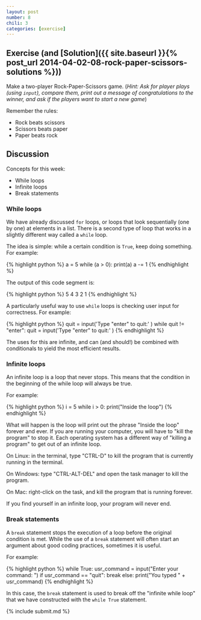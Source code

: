 ```yaml
---
layout: post
number: 8
chili: 3
categories: [exercise]
---
```


## Exercise (and [Solution]({{ site.baseurl }}{% post_url 2014-04-02-08-rock-paper-scissors-solutions %}))

Make a two-player Rock-Paper-Scissors game. (_Hint: Ask for player plays (using `input`), compare them, print out a message of congratulations to the winner, and ask if the players want to start a new game_)

Remember the rules: 

* Rock beats scissors
* Scissors beats paper
* Paper beats rock

## Discussion

Concepts for this week:

* While loops
* Infinite loops
* Break statements

### While loops

We have already discussed `for` loops, or loops that look sequentially (one by one) at elements in a list. There is a second type of loop that works in a slightly different way called a `while` loop. 

The idea is simple: while a certain condition is `True`, keep doing something. For example: 

{% highlight python %}
  a = 5
  while (a > 0):
    print(a)
    a -= 1
{% endhighlight %}

The output of this code segment is: 

{% highlight python %}
  5
  4
  3
  2
  1
{% endhighlight %}

A particularly useful way to use `while` loops is checking user input for correctness. For example: 

{% highlight python %}
  quit = input('Type "enter" to quit:' )
  while quit != "enter":
    quit = input('Type "enter" to quit:' )
{% endhighlight %}

The uses for this are infinite, and can (and should!) be combined with conditionals to yield the most efficient results. 

### Infinite loops

An infinite loop is a loop that never stops. This means that the condition in the beginning of the while loop will always be true. 

For example: 

{% highlight python %}
  i = 5
  while i > 0:
    print("Inside the loop")
{% endhighlight %} 

What will happen is the loop will print out the phrase "Inside the loop" forever and ever. If you are running your computer, you will have to "kill the program" to stop it. Each operating system has a different way of "killing a program" to get out of an infinite loop. 

On Linux: in the terminal, type "CTRL-D" to kill the program that is currently running in the terminal. 

On Windows: type "CTRL-ALT-DEL" and open the task manager to kill the program. 

On Mac: right-click on the task, and kill the program that is running forever.

If you find yourself in an infinite loop, your program will never end.

### Break statements

A `break` statement stops the execution of a loop before the original condition is met. While the use of a `break` statement will often start an argument about good coding practices, sometimes it is useful. 

For example: 

{% highlight python %}
  while True: 
    usr_command = input("Enter your command: ")
    if usr_command == "quit":
      break
    else: 
      print("You typed " + usr_command)
{% endhighlight %}

In this case, the `break` statement is used to break off the "infinite while loop" that we have constructed with the `while True` statement.

{% include submit.md %}